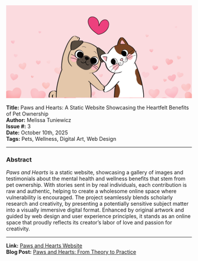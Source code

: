 ![Paws and Hearts Banner](pahbannerfinal.png)

**Title:** Paws and Hearts: A Static Website Showcasing the Heartfelt Benefits of Pet Ownership  
**Author:** Melissa Tuniewicz  
**Issue #:** 3  
**Date:** October 10th, 2025  
**Tags:** Pets, Wellness, Digital Art, Web Design  

---

### Abstract
*Paws and Hearts* is a static website, showcasing a gallery of images and testimonials about the mental health and wellness benefits that stem from pet ownership. With stories sent in by real individuals, each contribution is raw and authentic, helping to create a wholesome online space where vulnerability is encouraged. The project seamlessly blends scholarly research and creativity, by presenting a potentially sensitive subject matter into a visually immersive digital format. Enhanced by original artwork and guided by web design and user experience principles, it stands as an online space that proudly reflects its creator’s labor of love and passion for creativity.
 

---

**Link:** [Paws and Hearts Website](https://paws-and-hearts.neocities.org/_site/)  
**Blog Post:** [Paws and Hearts: From Theory to Practice](https://melissatuniewicz2.wixsite.com/melissa-tuniewicz1/post/paws-and-hearts-from-theory-to-practice)
